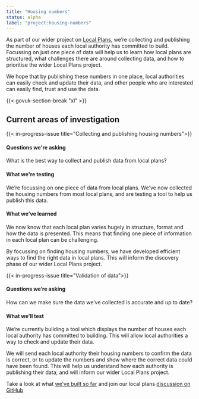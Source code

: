 ```yaml
---
title: "Housing numbers"
status: alpha
label: "project:housing-numbers"
---
```

As part of our wider project on [Local Plans](/project/local-plans/), we’re collecting and publishing the number of houses each local authority has committed to build. Focussing on just one piece of data will help us to learn how local plans are structured, what challenges there are around collecting data, and how to prioritise the wider Local Plans project.

We hope that by publishing these numbers in one place, local authorities can easily check and update their data, and other people who are interested can easily find, trust and use the data. 

{{< govuk-section-break "xl" >}}

## Current areas of investigation

{{< in-progress-issue title="Collecting and publishing housing numbers">}}

#### Questions we're asking

What is the best way to collect and publish data from local plans?

#### What we're testing

We’re focussing on one piece of data from local plans. We’ve now collected the housing numbers from most local plans, and are testing a tool to help us publish this data. 

#### What we’ve learned

We now know that each local plan varies hugely in structure, format and how the data is presented. This means that finding one piece of information in each local plan can be challenging. 

By focussing on finding housing numbers, we have developed efficient ways to find the right data in local plans. This will inform the discovery phase of our wider Local Plans project.

{{< in-progress-issue title="Validation of data">}}

#### Questions we’re asking

How can we make sure the data we’ve collected is accurate and up to date?

#### What we’ll test

We’re currently building a tool which displays the number of houses each local authority has committed to building. This will allow local authorities a way to check and update their data. 

We will send each local authority their housing numbers to confirm the data is correct, or to update the numbers and show where the correct data could have been found. This will help us understand how each authority is publishing their data, and will inform our wider Local Plans project. 

Take a look at what [we’ve built so far](https://local-plans-prototype.herokuapp.com) and join our local plans [discussion on GitHub](https://github.com/digital-land/digital-land/labels/project%3Alocal-plans)